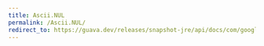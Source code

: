 ```yaml
---
title: Ascii.NUL
permalink: /Ascii.NUL/
redirect_to: https://guava.dev/releases/snapshot-jre/api/docs/com/google/common/base/Ascii.html#NUL
---
```


